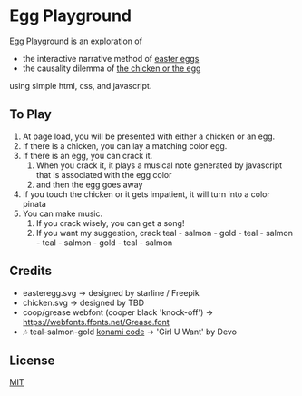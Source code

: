# Egg Playground

Egg Playground is an exploration of

+ the interactive narrative method of [easter eggs](https://en.wikipedia.org/wiki/Easter_egg_(media))
+ the causality dilemma of [the chicken or the egg](https://en.wikipedia.org/wiki/Chicken_or_the_egg)

using simple html, css, and javascript.

## To Play

1. At page load, you will be presented with either a chicken or an egg.
2. If there is a chicken, you can lay a matching color egg.
3. If there is an egg, you can crack it.
	1. When you crack it, it plays a musical note generated by javascript that is associated with the egg color
	2. and then the egg goes away
4. If you touch the chicken or it gets impatient, it will turn into a color pinata
5. You can make music.
	1. If you crack wisely, you can get a song!
	2. If you want my suggestion, crack teal - salmon - gold - teal - salmon - teal - salmon - gold - teal - salmon

## Credits
+ easteregg.svg -> designed by starline / Freepik
+ chicken.svg -> designed by TBD
+ coop/grease webfont (cooper black 'knock-off') -> https://webfonts.ffonts.net/Grease.font
+ 🎶 teal-salmon-gold [konami code](https://en.wikipedia.org/wiki/Konami_Code) -> 'Girl U Want' by Devo

## License
[MIT](https://choosealicense.com/licenses/mit/)
